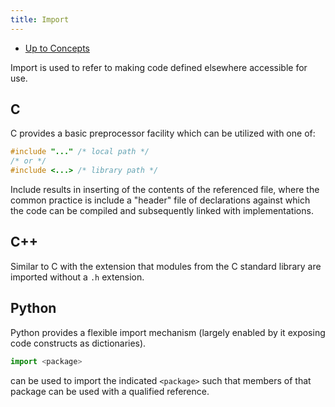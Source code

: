 ```yaml
---
title: Import
---
```


- [Up to Concepts](concepts)

Import is used to refer to making code defined elsewhere
accessible for use.

## C

C provides a basic preprocessor facility which can be utilized with one of:

```c
#include "..." /* local path */
/* or */
#include <...> /* library path */
```

Include results in inserting of the contents of the referenced file, where
the common practice is include a "header" file of declarations against which
the code can be compiled and subsequently linked with implementations.

## C++

Similar to C with the extension that modules from the C standard library are
imported without a `.h` extension.

## Python

Python provides a flexible import mechanism (largely enabled by it exposing
code constructs as dictionaries).

```python
import <package>
```

can be used to import the indicated `<package>` such that members of that
package can be used with a qualified reference.
